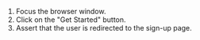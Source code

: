 1. Focus the browser window.
2. Click on the "Get Started" button.
3. Assert that the user is redirected to the sign-up page.